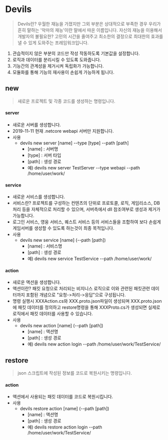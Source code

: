 # Devils
> Devils란? 우월한 재능을 가졌지만 그외 부분은 상대적으로 부족한 경우 우리가 흔히 말하는 '악마의 재능'이란 말에서 따온 이름입니다. 자신의 재능을 이용해서 개발자의 불필요한? 고민의 시간을 줄여주고 최소한의 결정으로 최대한의 효과를 낼 수 있게 도와주는 프레임워크입니다.

1. 관습적이지 않은 부분의 코드만 작성 작동하도록 기본값을 설정합니다.
2. 로직과 데이터를 분리시킬 수 있도록 도와줍니다. 
3. 기능간의 관계성을 제거시켜 독립화가 가능합니다.
4. 모듈화를 통해 기능의 재사용이 손쉽게 가능하게 됩니다.



## new
> 새로운 프로젝트 및 각종 코드를 생성하는 명령입니다. 

#### server
* 새로운 서버를 생성합니다.
* 2019-11-11 현재 .netcore webapi 서버만 지원합니다.
* 사용
  * devils new server [name] --type [type]  --path [path]
    * [name] : 서버명
    * [type] : 서버 타입
    * [path] : 생성 경로
    * 예) devils new server TestServer --type webapi --path /home/user/work/


#### service
* 새로운 서비스를 생성합니다.
* 서비스란? 프로젝트를 구성하는 컨텐츠의 단위로 프로토콜, 로직, 게임리소스, DB처리 등을 자체적으로 처리할 수 있으며, 서버측에서 dll 참조여부로 생성과 제거가 가능합니다.
* 로그인 서비스, 영웅 서비스, 퀘스트 서비스 등의 서비스들을 조합하여 보다 손쉽게 게임서버를 생성할 수 있도록 하는것이 최종 목적입니다.
* 사용
  * devils new service [name] (--path [path])
    * [name] : 서비스명
    * [path] : 생성 경로
    * 예) devils new service TestService --path /home/user/work/  


#### action
* 새로운 액션을 생성합니다.
* 액션이란? 패킷 요청으로 처리되는 비지니스 로직으로 이와 관련된 패킷관련 데이터까지 포함된 개념으로 "요청->처리->응답"으로 구성됩니다.
* 명령 실행시 XXXAction.cs와 XXX.proto.json파일이 생성되며 XXX.proto.json에 패킷 데이터를 정의하고 restore명령을 통해 XXXProto.cs가 생성되면 실제로 로직에서 패킷 데이터를 사용할 수 있습니다.
* 사용
  * devils new action [name] (--path [path])
    * [name] : 액션명
    * [path] : 생성 경로
    * 예) devils new action login --path /home/user/work/TestService/



## restore
> json 스크립트에 작성된 정보를 코드로 복원시키는 명령입니다.


#### action
* 액션에서 사용되는 패킷 데이터를 코드로 복원시킵니다.
* 사용
  * devils restore action [name] (--path [path])
    * [name] : 액션명
    * [path] : 생성 경로
    * 예) devils restore action login --path /home/user/work/TestService/
